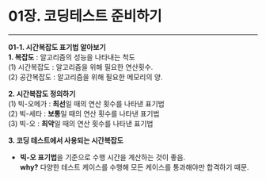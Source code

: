 # 01장. 코딩테스트 준비하기
___
**01-1. 시간복잡도 표기법 알아보기**  
**1. 복잡도** : 알고리즘의 성능을 나타내는 척도  
(1) 시간복잡도 : 알고리즘을 위해 필요한 연산횟수.  
(2) 공간복잡도 : 알고리즘을 위해 필요한 메모리의 양.  

**2. 시간복잡도 정의하기**  
(1) 빅-오메가 : **최선**일 때의 연산 횟수를 나타낸 표기법  
(2) 빅-세타 : **보통**일 때의 연산 횟수를 나타낸 표기법  
(3) 빅-오 : **최악**일 때의 연산 횟수를 나타낸 표기법  

**3. 코딩 테스트에서 사용되는 시간복잡도**  
- **빅-오 표기법**을 기준으로 수행 시간을 계산하는 것이 좋음.  
**why?** 다양한 테스트 케이스를 수행해 모든 케이스를 통과해야만 합격하기 때문.
